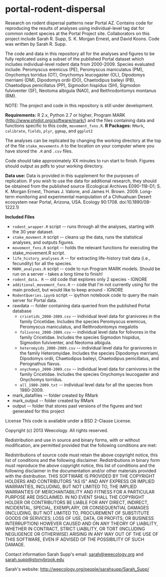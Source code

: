 portal-rodent-dispersal
=======================

Research on rodent dispersal patterns near Portal AZ. 
Contains code for reproducing the results of analyses using individual-level tag dat for common rodent species at the Portal Project site. 
Collaborators on this project include Sarah R. Supp, S. K. Morgan Ernest, and David Koons. 
Code was written by Sarah R. Supp.

The code and data in this repository all for the analyses and figures to be fully replicated using a subset of the published 
Portal dataset which includes individual-level rodent data from 2000-2009. 
Species evaluated include: Peromyscus eremicus (PE), Peromyscus maniculatus (PM), Onychomys torridus (OT), 
Onychomys leucogaster (OL), Dipodomys merriami (DM), Dipodomys ordii (DO), Chaetodipus baileyi (PB), 
Chaetodipus penicillatus (PP), Sigmodon hispidus (SH), Sigmodon fulviventer (SF), Neotoma albigula (NAO), 
and Reithrodontomys montanus (RM).

NOTE: The project and code in this repository is still under development. 

**Requirements:** R 2.x, Python 2.7 or higher, Program MARK (http://www.phidot.org/software/mark/) and the files
containing data and functions specific to this code, `movement_fxns.R`. 
**R Packages:** `RMark`, `calibrate`, `fields`, `plyr`, `ggmap`, and `ggplot2`

The analyses can be replicated by changing the working directory at the top of the file `stake_movements.R` to the 
location on your computer where you have stored the `.R` and `.csv` files.

Code should take approximately XX minutes to run start to finish. 
Figures should output as pdfs to your working directory. 

**Data use:** Data is provided in this supplement for the purposes of replication. 
If you wish to use the data for additional research, they should be obtained from the published source 
(Ecological Archives E090-118-D1; S. K. Morgan Ernest, Thomas J. Valone, and James H. Brown. 2009. Long-term monitoring 
and experimental manipulation of a Chihuahuan Desert ecosystem near Portal, Arizona, USA. Ecology 90:1708. doi:10.1890/08-1222.1)

**Included Files**
* `rodent_wrapper.R` script -- runs through all the analyses, starting with the 30 year dataset.
* `stake_movment.R` script -- cleans up the data, runs the statistical analyses, and outputs figures.
* `movement_fxns.R` script -- holds the relevant functions for executing the stake_movement.R script.
* `life_history_analyses.R` -- for extracting life-history trait data (i.e., fecundity) for all the species.
* `MARK_analyses.R` script -- code to run Program MARK models. Should be run on a server - takes a long tiime to finish!
* `rodent_data. R`  -- old code that explores only 2 species - IGNORE
* `additional_movement_fxns.R` -- code that I'm not currently using for the main product, but would like to keep around - IGNORE
* `RodentQueries.ipynb` script -- ipython notebook code to query the main server for Portal data.
* rawdata -- folder containing data queried from the published Portal database
  * `cricetids_2000-2009.csv` -- individual level data for granivores in the family Cricetidae. Includes the species Peromyscus eremicus, Peromyscus maniculatus, and Reithrodontomys megalotis
  * `folivores_2000-2009.csv` -- individual level data for folivores in the family Cricetidae. Includes the species Sigmodon hispidus, Sigmodon fulviventer, and Neotoma albigula.
  * `heteromyids_2000-2009.csv` -- individual level data for granivores in the family Heteromyidae. Includes the species Dipodomys merriami, Dipodomys ordii, Chaetodipus baileyi, Chaetodipus penicillatus, and Perognathus flavus.
  * `onychomys_2000-2009.csv` -- individual level data for carnivores in the family Cricetidae. Includes the species Onychomys leucogaster and Onychomys torridus.
  * `all_1980-2009.txt` -- individual level data for all the species from 1980-2009.
* mark_datafiles -- folder created by RMark
* mark_output -- folder created by RMark
* output -- folder that stores past versions of the figures and text generated for this project

License
This code is available under a BSD 2-Clause License.

Copyright (c) 2013 Weecology. All rights reserved.

Redistribution and use in source and binary forms, with or without modification, are permitted provided that the following conditions are met:

Redistributions of source code must retain the above copyright notice, this list of conditions and the following disclaimer. 
Redistributions in binary form must reproduce the above copyright notice, this list of conditions and the following 
disclaimer in the documentation and/or other materials provided with the distribution. 
THIS SOFTWARE IS PROVIDED BY THE COPYRIGHT HOLDERS AND CONTRIBUTORS "AS IS" AND ANY EXPRESS OR IMPLIED WARRANTIES, 
INCLUDING, BUT NOT LIMITED TO, THE IMPLIED WARRANTIES OF MERCHANTABILITY AND FITNESS FOR A PARTICULAR PURPOSE ARE 
DISCLAIMED. IN NO EVENT SHALL THE COPYRIGHT HOLDER OR CONTRIBUTORS BE LIABLE FOR ANY DIRECT, INDIRECT, INCIDENTAL, 
SPECIAL, EXEMPLARY, OR CONSEQUENTIAL DAMAGES (INCLUDING, BUT NOT LIMITED TO, PROCUREMENT OF SUBSTITUTE GOODS OR SERVICES; 
LOSS OF USE, DATA, OR PROFITS; OR BUSINESS INTERRUPTION) HOWEVER CAUSED AND ON ANY THEORY OF LIABILITY, WHETHER IN 
CONTRACT, STRICT LIABILITY, OR TORT (INCLUDING NEGLIGENCE OR OTHERWISE) ARISING IN ANY WAY OUT OF THE USE OF THIS 
SOFTWARE, EVEN IF ADVISED OF THE POSSIBILITY OF SUCH DAMAGE.

Contact information
Sarah Supp's email: sarah@weecology.org and sarah.supp@stonybrook.edu

Sarah's website: http://weecology.org/people/sarahsupp/Sarah_Supp/
